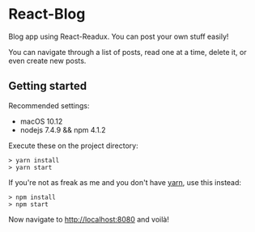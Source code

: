 # React-Blog

Blog app using React-Readux. You can post your own stuff easily!

You can navigate through a list of posts, read one at a time, delete it, or even create new posts.

## Getting started

Recommended settings:
* macOS 10.12
* nodejs 7.4.9 && npm 4.1.2

Execute these on the project directory:

```
> yarn install
> yarn start
```

If you're not as freak as me and you don't have [yarn](https://www.npmjs.com/package/yarn), use this instead:

```
> npm install
> npm start
```

Now navigate to [http://localhost:8080]() and voilà!